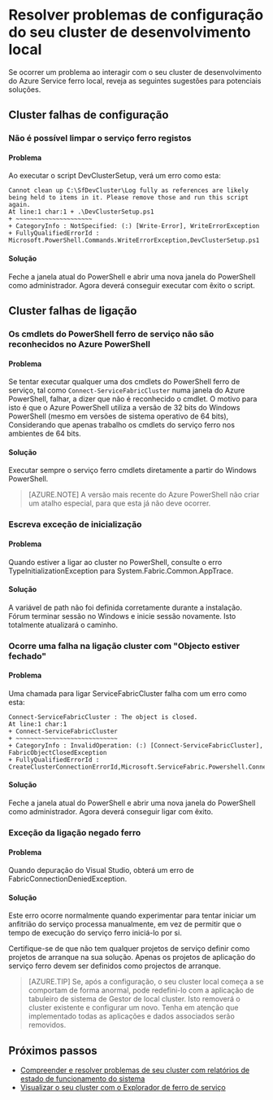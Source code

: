 <properties
   pageTitle="Resolver problemas de configuração do seu cluster serviço ferro local | Microsoft Azure"
   description="Este artigo aborda um conjunto de sugestões de resolução de problemas seu cluster de desenvolvimento local"
   services="service-fabric"
   documentationCenter=".net"
   authors="seanmck"
   manager="timlt"
   editor=""/>

<tags
   ms.service="service-fabric"
   ms.devlang="dotNet"
   ms.topic="article"
   ms.tgt_pltfrm="NA"
   ms.workload="NA"
   ms.date="07/08/2016"
   ms.author="seanmck"/>

# <a name="troubleshoot-your-local-development-cluster-setup"></a>Resolver problemas de configuração do seu cluster de desenvolvimento local

Se ocorrer um problema ao interagir com o seu cluster de desenvolvimento do Azure Service ferro local, reveja as seguintes sugestões para potenciais soluções.

## <a name="cluster-setup-failures"></a>Cluster falhas de configuração

### <a name="cannot-clean-up-service-fabric-logs"></a>Não é possível limpar o serviço ferro registos

#### <a name="problem"></a>Problema

Ao executar o script DevClusterSetup, verá um erro como esta:

    Cannot clean up C:\SfDevCluster\Log fully as references are likely being held to items in it. Please remove those and run this script again.
    At line:1 char:1 + .\DevClusterSetup.ps1
    + ~~~~~~~~~~~~~~~~~~~~~
    + CategoryInfo : NotSpecified: (:) [Write-Error], WriteErrorException
    + FullyQualifiedErrorId : Microsoft.PowerShell.Commands.WriteErrorException,DevClusterSetup.ps1


#### <a name="solution"></a>Solução

Feche a janela atual do PowerShell e abrir uma nova janela do PowerShell como administrador. Agora deverá conseguir executar com êxito o script.

## <a name="cluster-connection-failures"></a>Cluster falhas de ligação

### <a name="service-fabric-powershell-cmdlets-are-not-recognized-in-azure-powershell"></a>Os cmdlets do PowerShell ferro de serviço não são reconhecidos no Azure PowerShell

#### <a name="problem"></a>Problema

Se tentar executar qualquer uma dos cmdlets do PowerShell ferro de serviço, tal como `Connect-ServiceFabricCluster` numa janela do Azure PowerShell, falhar, a dizer que não é reconhecido o cmdlet. O motivo para isto é que o Azure PowerShell utiliza a versão de 32 bits do Windows PowerShell (mesmo em versões de sistema operativo de 64 bits), Considerando que apenas trabalho os cmdlets do serviço ferro nos ambientes de 64 bits.

#### <a name="solution"></a>Solução

Executar sempre o serviço ferro cmdlets diretamente a partir do Windows PowerShell.

>[AZURE.NOTE] A versão mais recente do Azure PowerShell não criar um atalho especial, para que esta já não deve ocorrer.

### <a name="type-initialization-exception"></a>Escreva exceção de inicialização

#### <a name="problem"></a>Problema

Quando estiver a ligar ao cluster no PowerShell, consulte o erro TypeInitializationException para System.Fabric.Common.AppTrace.

#### <a name="solution"></a>Solução

A variável de path não foi definida corretamente durante a instalação. Fórum terminar sessão no Windows e inicie sessão novamente. Isto totalmente atualizará o caminho.

### <a name="cluster-connection-fails-with-object-is-closed"></a>Ocorre uma falha na ligação cluster com "Objecto estiver fechado"

#### <a name="problem"></a>Problema

Uma chamada para ligar ServiceFabricCluster falha com um erro como esta:

    Connect-ServiceFabricCluster : The object is closed.
    At line:1 char:1
    + Connect-ServiceFabricCluster
    + ~~~~~~~~~~~~~~~~~~~~~~~~~~~~
    + CategoryInfo : InvalidOperation: (:) [Connect-ServiceFabricCluster], FabricObjectClosedException
    + FullyQualifiedErrorId : CreateClusterConnectionErrorId,Microsoft.ServiceFabric.Powershell.ConnectCluster

#### <a name="solution"></a>Solução

Feche a janela atual do PowerShell e abrir uma nova janela do PowerShell como administrador. Agora deverá conseguir ligar com êxito.

### <a name="fabric-connection-denied-exception"></a>Exceção da ligação negado ferro

#### <a name="problem"></a>Problema

Quando depuração do Visual Studio, obterá um erro de FabricConnectionDeniedException.

#### <a name="solution"></a>Solução

Este erro ocorre normalmente quando experimentar para tentar iniciar um anfitrião do serviço processa manualmente, em vez de permitir que o tempo de execução do serviço ferro iniciá-lo por si.

Certifique-se de que não tem qualquer projetos de serviço definir como projetos de arranque na sua solução. Apenas os projetos de aplicação do serviço ferro devem ser definidos como projectos de arranque.

>[AZURE.TIP] Se, após a configuração, o seu cluster local começa a se comportam de forma anormal, pode redefini-lo com a aplicação de tabuleiro de sistema de Gestor de local cluster. Isto removerá o cluster existente e configurar um novo. Tenha em atenção que implementado todas as aplicações e dados associados serão removidos.

## <a name="next-steps"></a>Próximos passos

- [Compreender e resolver problemas de seu cluster com relatórios de estado de funcionamento do sistema](service-fabric-understand-and-troubleshoot-with-system-health-reports.md)
- [Visualizar o seu cluster com o Explorador de ferro de serviço](service-fabric-visualizing-your-cluster.md)
